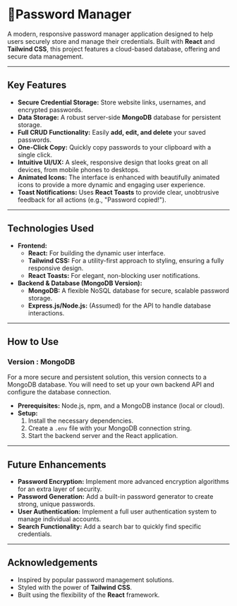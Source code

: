 # 🔐Password Manager

A modern, responsive password manager application designed to help users securely store and manage their credentials. Built with **React** and **Tailwind CSS**, this project features a cloud-based database, offering and secure data management.

---

## Key Features

* **Secure Credential Storage:** Store website links, usernames, and encrypted passwords.
* **Data Storage:** A robust server-side **MongoDB** database for persistent storage.
* **Full CRUD Functionality:** Easily **add, edit, and delete** your saved passwords.
* **One-Click Copy:** Quickly copy passwords to your clipboard with a single click.
* **Intuitive UI/UX:** A sleek, responsive design that looks great on all devices, from mobile phones to desktops.
* **Animated Icons:** The interface is enhanced with beautifully animated icons to provide a more dynamic and engaging user experience.
* **Toast Notifications:** Uses **React Toasts** to provide clear, unobtrusive feedback for all actions (e.g., "Password copied!").

---

## Technologies Used

* **Frontend:**
    * **React:** For building the dynamic user interface.
    * **Tailwind CSS:** For a utility-first approach to styling, ensuring a fully responsive design.
    * **React Toasts:** For elegant, non-blocking user notifications.
* **Backend & Database (MongoDB Version):**
    * **MongoDB:** A flexible NoSQL database for secure, scalable password storage.
    * **Express.js/Node.js:** (Assumed) for the API to handle database interactions.

---

## How to Use

### Version : MongoDB

For a more secure and persistent solution, this version connects to a MongoDB database. You will need to set up your own backend API and configure the database connection.

* **Prerequisites:** Node.js, npm, and a MongoDB instance (local or cloud).
* **Setup:**
    1.  Install the necessary dependencies.
    2.  Create a `.env` file with your MongoDB connection string.
    3.  Start the backend server and the React application.

---

## Future Enhancements

* **Password Encryption:** Implement more advanced encryption algorithms for an extra layer of security.
* **Password Generation:** Add a built-in password generator to create strong, unique passwords.
* **User Authentication:** Implement a full user authentication system to manage individual accounts.
* **Search Functionality:** Add a search bar to quickly find specific credentials.

---

## Acknowledgements

* Inspired by popular password management solutions.
* Styled with the power of **Tailwind CSS**.
* Built using the flexibility of the **React** framework.
